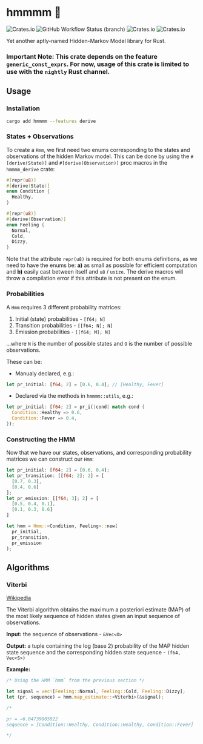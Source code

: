 # hmmmm 🤔 

![Crates.io](https://img.shields.io/crates/v/hmmmm)
![GitHub Workflow Status (branch)](https://img.shields.io/github/workflow/status/dangreco/hmmmm/Rust/main)
![Crates.io](https://img.shields.io/crates/d/hmmmm)
![Crates.io](https://img.shields.io/crates/l/hmmmm)

Yet another aptly-named Hidden-Markov Model library for Rust.


### **Important Note:** This crate depends on the feature `generic_const_exprs`. For now, usage of this crate is limited to use with the `nightly` Rust channel. 


## Usage

### Installation

```sh
cargo add hmmmm --features derive
```


### States + Observations

To create a `Hmm`, we first need two enums corresponding to the
states and observations of the hidden Markov model. This can be done
by using the `#[derive(State)]` and `#[derive(Observation)]` proc macros in the `hmmmm_derive` crate: 

```rust
#[repr(u8)]
#[derive(State)]
enum Condition {
  Healthy,
}

#[repr(u8)]
#[derive(Observation)]
enum Feeling {
  Normal,
  Cold,
  Dizzy,
}
```

Note that the attribute `repr(u8)` is required for both enums
definitions, as we need to have the enums be: **a)** as small as
possible for efficient computation and **b)** easily cast between
itself and `u8` / `usize`. The derive macros will throw a compilation
error if this attribute is not present on the enum.

### Probabilities

A `Hmm` requires 3 different probability matrices:

1. Initial (state) probabilities - `[f64; N]`
2. Transition probabilities - `[[f64; N]; N]`
3. Emission probabilities - `[[f64; M]; N]`

...where `N` is the number of possible states and `O` is the
number of possible observations.

These can be:

- Manualy declared, e.g.:

```rust                  
let pr_initial: [f64; 2] = [0.6, 0.4]; // [Healthy, Fever]
```
- Declared via the methods in `hmmmm::utils`, e.g.:
  
```rust
let pr_initial: [f64; 2] = pr_i(|cond| match cond {
  Condition::Healthy => 0.6,
  Condition::Fever => 0.4,
});
```

### Constructing the HMM

Now that we have our states, observations, and corresponding 
probability matrices we can construct our `Hmm`:

```rust
let pr_initial: [f64; 2] = [0.6, 0.4];
let pr_transition: [[f64; 2]; 2] = [
  [0.7, 0.3],
  [0.4, 0.6]
];
let pr_emission: [[f64; 3]; 2] = [
  [0.5, 0.4, 0.1],
  [0.1, 0.3, 0.6]
]

let hmm = Hmm::<Condition, Feeling>::new(
  pr_initial,
  pr_transition,
  pr_emission
);
```

## Algorithms

### Viterbi
 
[Wikipedia](https://en.wikipedia.org/wiki/Viterbi_algorithm)

The Viterbi algorithm obtains the maximum a posteriori estimate 
(MAP) of the most likely sequence of hidden states given an 
input sequence of observations.

**Input:** the sequence of observations - `&Vec<O>`

**Output:** a tuple containing the log (base 2) probability of the MAP hidden state sequence and the corresponding hidden state sequence - `(f64, Vec<S>)`

**Example:**
```rust
/* Using the HMM `hmm` from the previous section */

let signal = vec![Feeling::Normal, Feeling::Cold, Feeling::Dizzy];
let (pr, sequence) = hmm.map_estimate::<Viterbi>(&signal);

/*

pr = −6.04739805022
sequence = [Condition::Healthy, Condition::Healthy, Condition::Fever]

*/
```